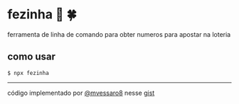 # fezinha 🤞 🍀

ferramenta de linha de comando para obter numeros para apostar na loteria

## como usar

```shell
$ npx fezinha
```

---

código implementado por [@mvessaro8](https://github.com/mvessaro8) nesse [gist](https://gist.github.com/mvessaro8/3e42b434ff261034185e225331bf0b49)
